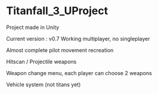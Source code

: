 # Titanfall_3_UProject
Project made in Unity

Current version : v0.7
Working multiplayer, no singleplayer


Almost complete pilot movement recreation 

Hitscan / Projectile weapons  

Weapon change menu, each player can choose 2 weapons 

Vehicle system (not titans yet)
 
